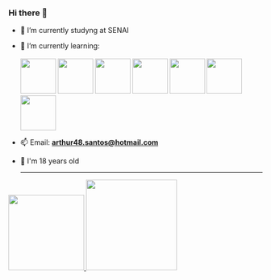 ### Hi there 👋
- 🔭 I’m currently studyng at SENAI
- 🌱 I’m currently learning:
  <br><br>
  <img style="width: 70px" src="https://cdn.jsdelivr.net/gh/devicons/devicon/icons/css3/css3-original-wordmark.svg"/> <img style="width: 70px" src="https://cdn.jsdelivr.net/gh/devicons/devicon/icons/html5/html5-original-wordmark.svg"/> <img style="width: 70px" src="https://cdn.jsdelivr.net/gh/devicons/devicon/icons/javascript/javascript-original.svg"/> <img style="width: 70px" src="https://cdn.jsdelivr.net/gh/devicons/devicon/icons/python/python-original.svg"/> <img style="width: 70px" src="https://cdn.jsdelivr.net/gh/devicons/devicon@latest/icons/java/java-original.svg" /> <img style="width:70px" src="https://cdn.jsdelivr.net/gh/devicons/devicon@latest/icons/django/django-plain.svg" /> <img style="width: 70px" src="https://cdn.jsdelivr.net/gh/devicons/devicon@latest/icons/mysql/mysql-original-wordmark.svg" />

- 📫 Email: **arthur48.santos@hotmail.com**
- 👨 I'm 18 years old
  <hr>
  <div>
<a href="https://github.com/ArthurR17">
<img loading="lazy" height="150em" src="https://github-readme-stats.vercel.app/api/top-langs/?username=ArthurR17&layout=compact&langs_count=5&theme=dracula"/>
<img loading="lazy" height="180em" src="https://github-readme-stats.vercel.app/api?username=ArthuR17&show_icons=true&theme=dracula&include_all_commits=false&count_private=true"/>
</div>
          


<!--
**ArthurR17/ArthurR17** is a ✨ _special_ ✨ repository because its `README.md` (this file) appears on your GitHub profile.

Here are some ideas to get you started:

- 🔭 I’m currently working on ...
- 🌱 I’m currently learning ...
- 👯 I’m looking to collaborate on ...
- 🤔 I’m looking for help with ...
- 💬 Ask me about ...
- 📫 How to reach me: ...
- ⚡ Fun fact: ...
-->
